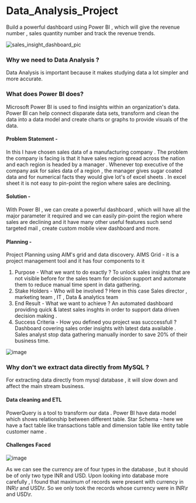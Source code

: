 # Data_Analysis_Project
Build a powerful dashboard using Power BI , which will give the revenue number , sales quantity number and track the revenue trends.

![sales_insight_dashboard_pic](https://user-images.githubusercontent.com/29626511/177542259-6c54b76d-c823-4e0c-9add-da1607ef44f3.JPG)

### Why we need to Data Analysis ?
Data Analysis is important because it makes studying data a lot simpler and more accurate.

### What does Power BI does?
Microsoft Power BI is used to find insights within an organization's data. Power BI can help connect disparate data sets, transform and clean the data into a data model and create charts or graphs to provide visuals of the data.

#### Problem Statement - 
In this I have chosen sales data of a manufacturing company . The problem the company is facing is that it have  sales region spread across the nation and each region is headed by a manager . Whenever top executive of the company ask for sales data of a region , the manager gives sugar coated data and for numerical facts they would give lot's of excel sheets . In excel sheet it is not easy to pin-point the region where sales are declining.

#### Solution - 
With Power BI , we can create a powerful dashboard , which will have all the major parameter it required and we can easily pin-point the region where sales are declining and it have many other useful features such send targeted mail , create custom mobile view dashboard and more.

#### Planning - 
Project Planning using AIM's grid and data discovery. 
AIMS Grid  - it is a project management tool and it has four components to it
1. Purpose - What we want to do exactly ?
             To unlock sales insights that are not visible before for the sales team for decision support and automate them to reduce manual time spent in data gathering.
2. Stake Holders - Who will be involved ? Here in this case Sales director , marketing team , IT , Data & analytics team
3. End Result - What we want to achieve ? An automated dashboard providing quick & latest sales insghts in order to support data driven decision making .
4. Success Criteria - How you defined you project was succcessfull ? Dashboard covering sales order insights with latest data available .  Sales analyst stop data gathering manually inorder to save 20% of their business time.

![image](https://user-images.githubusercontent.com/29626511/177531459-f09d373b-aaf2-4b40-9298-20e8e613260e.png)

### Why don't we extract data directly from MySQL ?
For extracting data directly from mysql database , it will slow down and affect the main stream business.

#### Data cleaning and ETL 
PowerQuery is a tool to transform our data .
Power BI have data model which shows relationship between different table.
Star Schema - here we have a fact table like transactions table and dimension table like entity table customer name .

#### Challenges Faced
![image](https://user-images.githubusercontent.com/29626511/177926694-4fdba4ee-0de1-44f8-b3c7-1d6dbe21ba7a.png)

As we can see the currency are of four types in the database , but it should be of only two type INR and USD.
Upon looking into database more carefully , I found that maximum of records were present with currency in INR\r and USD\r. So we only took the records whose currency were in INR\r and USD\r.




